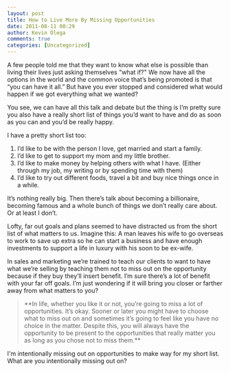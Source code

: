```yaml
---
layout: post
title: How to Live More By Missing Opportunities
date: 2011-08-11 00:29
author: Kevin Olega
comments: true
categories: [Uncategorized]
---
```

A few people told me that they want to know what else is possible than living their lives just asking themselves "what if?" We now have all the options in the world and the common voice that’s being promoted is that “you can have it all.” But have you ever stopped and considered what would happen if we got everything what we wanted?

You see, we can have all this talk and debate but the thing is I’m pretty sure you also have a really short list of things you’d want to have and do as soon as you can and you’d be really happy.

I have a pretty short list too:
1. I’d like to be with the person I love, get married and start a family.
2. I’d like to get to support my mom and my little brother.
3. I’d like to make money by helping others with what I have. (Either through my job, my writing or by spending time with them)
4. I’d like to try out different foods, travel a bit and buy nice things once in a while.

It’s nothing really big. Then there’s talk about becoming a billionaire, becoming famous and a whole bunch of things we don’t really care about. Or at least I don’t.

Lofty, far out goals and plans seemed to have distracted us from the short list of what matters to us. Imagine this: A man leaves his wife to go overseas to work to save up extra so he can start a business and have enough investments to support a life in luxury with his soon to be ex-wife.

In sales and marketing we’re trained to teach our clients to want to have what we’re selling by teaching them not to miss out on the opportunity because if they buy they’ll insert benefit. I’m sure there’s a lot of benefit with your far off goals. I’m just wondering if it will bring you closer or farther away from what matters to you?
<blockquote>**In life, whether you like it or not, you’re going to miss a lot of opportunities. It’s okay. Sooner or later you might have to choose what to miss out on and sometimes it’s going to feel like you have no choice in the matter. Despite this, you will always have the opportunity to be present to the opportunities that really matter you as long as you chose not to miss them.**</blockquote>
I'm intentionally missing out on opportunities to make way for my short list. What are you intentionally missing out on?
